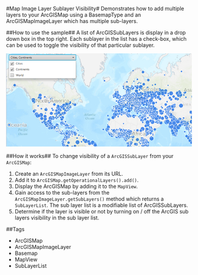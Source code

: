 #Map Image Layer Sublayer Visibility#
Demonstrates how to add multiple layers to your ArcGISMap using a BasemapType and an ArcGISMapImageLayer which has multiple sub-layers.

##How to use the sample##
A list of ArcGISSubLayers is display in a drop down box in the top right. Each sublayer in the list has a check-box, which can be used to toggle the visibility of that particular sublayer.

![](MapImageLayerSublayerVisibility.png)

##How it works##
To change visibility of a `ArcGISSubLayer` from your `ArcGISMap`:

1. Create an `ArcGISMapImageLayer` from its URL.
2. Add it to `ArcGISMap.getOperationalLayers().add()`.
3. Display the ArcGISMap by adding it to the `MapView`.
4. Gain access to the sub-layers from the `ArcGISMapImageLayer.getSubLayers()` method which returns a `SubLayerList`. The sub layer list is a modifiable list of ArcGISSubLayers. 
5. Determine if the layer is visible or not by turning on / off the ArcGIS sub layers visibility in the sub layer list.

##Tags
- ArcGISMap
- ArcGISMapImageLayer
- Basemap
- MapView
- SubLayerList
